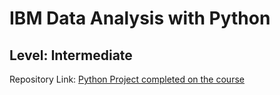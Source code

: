 # IBM Data Analysis with Python
## Level: Intermediate
 Repository Link: <a href="https://github.com/snmhoque123/python_project/blob/main/Home%20Sales%20in%20King%20Count%20Usa.ipynb"> Python Project completed on the course </a></p>
